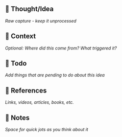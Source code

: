 ## 💭 Thought/Idea
*Raw capture - keep it unprocessed*

## 🔗 Context
*Optional: Where did this come from? What triggered it?*

## 📝 Todo
*Add things that are pending to do about this idea*

## 📎 References
*Links, videos, articles, books, etc.*

## 📝 Notes
*Space for quick jots as you think about it*